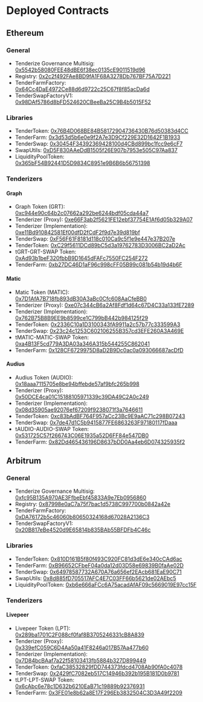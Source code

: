# Deployed Contracts

## Ethereum

### General

- Tenderize Governance Multisig: [0x5542b58080FEE48dBE6f38ec0135cE9011519d96](https://etherscan.io/address/0x5542b58080FEE48dBE6f38ec0135cE9011519d96)
- Registry: [0x2c2f492FAe8BD9fA1F68A3278Db767BF75A7D221](https://etherscan.io/address/0x2c2f492FAe8BD9fA1F68A3278Db767BF75A7D221)
- TenderFarmFactory: [0x64Cc4DaE4972Ce88d6d9722c25C67f8f85acDa6d](https://etherscan.io/address/0x64Cc4DaE4972Ce88d6d9722c25C67f8f85acDa6d)
- TenderSwapFactoryV1: [0x98DAf5786d8bFD524620CBeeBa25C9B4b5015F52](https://etherscan.io/address/0x98DAf5786d8bFD524620CBeeBa25C9B4b5015F52)


### Libraries

- TenderToken: [0x76B4D068BE84B58172904736430B76d50383d4CC](https://etherscan.io/address/0x76B4D068BE84B58172904736430B76d50383d4CC)
- TenderFarm: [0x3d53d5b6e0e9f2A7e3D9Cf229E32D1642F1B1933](https://etherscan.io/address/0x3d53d5b6e0e9f2A7e3D9Cf229E32D1642F1B1933)
- TenderSwap: [0x30454F34392369428100d4CBd899bc1fcc9e6cF7](https://etherscan.io/address/0x30454F34392369428100d4CBd899bc1fcc9e6cF7)
- SwapUtils: [0xD5F830AAeDdB1505f26E907b7953e505C97Aa837](https://etherscan.io/address/0xD5F830AAeDdB1505f26E907b7953e505C97Aa837)
- LiquidityPoolToken: [0x365bF54B92441D5D9834C8951e9B6B6b56751398](https://etherscan.io/address/0x365bF54B92441D5D9834C8951e9B6B6b56751398)

### Tenderizers

#### Graph
- Graph Token (GRT): [0xc944e90c64b2c07662a292be6244bdf05cda44a7](https://etherscan.io/address/0xc944e90c64b2c07662a292be6244bdf05cda44a7)
- Tenderizer (Proxy): [0xe66F3ab2f5621FE12ebf37754E1Af6d05b329A07](https://etherscan.io/address/0xe66F3ab2f5621FE12ebf37754E1Af6d05b329A07)
- Tenderizer (Implementation): [0xe11Bd910842581Ef00dfD2fCdF2f9d7e39d819bf](https://etherscan.io/address/0xe11Bd910842581Ef00dfD2fCdF2f9d7e39d819bf)
- TenderSwap: [0xF56F61F8181d118c010Ca9c5f1e9e447e37B207e](https://etherscan.io/address/0xF56F61F8181d118c010Ca9c5f1e9e447e37B207e)
- TenderToken: [0xC29f5611DCd89bC5d3a19762783D3006BC2aD2Ac](https://etherscan.io/address/0xC29f5611DCd89bC5d3a19762783D3006BC2aD2Ac)
- tGRT-GRT-SWAP Token: [0xAd93b1beF320fbbB9D1645dFAFc7550FC254F272](https://etherscan.io/address/0xAd93b1beF320fbbB9D1645dFAFc7550FC254F272)
- TenderFarm: [0xb27DC46D1aF96c998cFF05B99c081b54b19d4b6F](https://etherscan.io/address/0xb27DC46D1aF96c998cFF05B99c081b54b19d4b6F)

#### Matic
- Matic Token (MATIC): [0x7D1AfA7B718fb893dB30A3aBc0Cfc608AaCfeBB0](https://etherscan.io/address/0x7D1AfA7B718fb893dB30A3aBc0Cfc608AaCfeBB0)
- Tenderizer (Proxy): [0xe07c344cB6a2Af8Fdf1d64c67D4C33a133fE7289](https://etherscan.io/address/0xe07c344cB6a2Af8Fdf1d64c67D4C33a133fE7289)
- Tenderizer (Implementation): [0x762B75B8B9EE9b8599ce1C799bB442b984125f29](https://etherscan.io/address/0x762B75B8B9EE9b8599ce1C799bB442b984125f29)
- TenderToken: [0x2336C10a1D3100343fA9911a2c57b77c333599A3](https://etherscan.io/address/0x2336C10a1D3100343fA9911a2c57b77c333599A3)
- TenderSwap: [0x23c24c1253C602106255B357cd3EFE260A3A469E](https://etherscan.io/address/0x23c24c1253C602106255B357cd3EFE260A3A469E)
- tMATIC-MATIC-SWAP Token: [0xa4B13F5cd779A3DA03a346A315b544255C862041](https://etherscan.io/address/0xa4B13F5cd779A3DA03a346A315b544255C862041)
- TenderFarm: [0x128CF6729975D8aD2B9Dc0ac0a093066687acDfD](https://etherscan.io/address/0x128CF6729975D8aD2B9Dc0ac0a093066687acDfD)

#### Audius
- Audius Token (AUDIO): [0x18aaa7115705e8be94bffebde57af9bfc265b998](https://etherscan.io/address/0x18aaa7115705e8be94bffebde57af9bfc265b998)
- Tenderizer (Proxy): [0x50DCE4ca01C15188105971339c39DA49C2A0c249](https://etherscan.io/address/0xe07c344cB6a2Af8Fdf1d64c67D4C33a133fE7289)
- Tenderizer (Implementation): [0x08d35905ae92076ef67209f9238071f3a7646611](https://etherscan.io/address/0x08d35905ae92076ef67209f9238071f3a7646611)
- TenderToken: [0xc83bAdBF764F957aCc23Bc9E9aAC71c298B07243](https://etherscan.io/address/0xc83bAdBF764F957aCc23Bc9E9aAC71c298B07243)
- TenderSwap: [0x7de47d1C5b9415877FE6863263F97180117fDaaa](https://etherscan.io/address/0x7de47d1C5b9415877FE6863263F97180117fDaaa)
- tAUDIO-AUDIO-SWAP Token: [0x531725C57f266743C06E1935a52D6FF84e547DB0](https://etherscan.io/address/0x531725C57f266743C06E1935a52D6FF84e547DB0)
- TenderFarm: [0x82Dd465436196D8637bDD0Aa4eb6D074325935f2](https://etherscan.io/address/0x82Dd465436196D8637bDD0Aa4eb6D074325935f2)

## Arbitrum

### General

- Tenderize Governance Multisig: [0xfc95B135A970AE3FfbeEbf45833A9e7Eb0956860](https://arbiscan.io/address/0xfc95B135A970AE3FfbeEbf45833A9e7Eb0956860)
- Registry: [0x87998e0aC7a75f7bac1d5738C997700b0842a42e](https://arbiscan.io/address/0x87998e0aC7a75f7bac1d5738C997700b0842a42e)
- TenderFarmFactory: [0xDA76172b5c46060b80650324168d67028A2136C3](https://arbiscan.io/address/0xDA76172b5c46060b80650324168d67028A2136C3)
- TenderSwapFactoryV1: [0x20B817eBe4520d9E65814b835BAb55BFDFb4C46c](https://arbiscan.io/address/0x20B817eBe4520d9E65814b835BAb55BFDFb4C46c)

### Libraries

- TenderToken: [0x810D161B5f80f493C920FC81d3dE6e340cCAd6ac](https://arbiscan.io/address/0x810D161B5f80f493C920FC81d3dE6e340cCAd6ac)
- TenderFarm: [0xB96652CFbeF04a0da12d03D58e69839B0faAe02D](https://arbiscan.io/address/0xB96652CFbeF04a0da12d03D58e69839B0faAe02D)
- TenderSwap: [0x64978587732A670A76a656ef2EAcb681EaE90C71](https://arbiscan.io/address/0x64978587732A670A76a656ef2EAcb681EaE90C71)
- SwapUtils: [0x8d885fD705517AFC4E7C03FF66b5621de02AEbc5](https://arbiscan.io/address/0x8d885fD705517AFC4E7C03FF66b5621de02AEbc5)
- LiquidityPoolToken: [0xb6e666aFCc6A75acadAfAF09c5669019E97cc15F](https://arbiscan.io/address/0xb6e666aFCc6A75acadAfAF09c5669019E97cc15F)

### Tenderizers

#### Livepeer

- Livepeer Token (LPT): [0x289ba1701C2F088cf0faf8B3705246331cB8A839](https://arbiscan.io/address/0x289ba1701C2F088cf0faf8B3705246331cB8A839)
- Tenderizer (Proxy): [0x339efC059C6D4Aa50a41F8246a017B57Aa477b60](https://arbiscan.io/address/0x339efC059C6D4Aa50a41F8246a017B57Aa477b60)
- Tenderizer (Implementation): [0x7D84bcBAaf7a22f58103413fb5884b327D899449](https://arbiscan.io/address/0x7D84bcBAaf7a22f58103413fb5884b327D899449)
- TenderToken: [0xfaC38532829fDD744373fdcd4708Ab90fA0c4078](https://arbiscan.io/address/0xfaC38532829fDD744373fdcd4708Ab90fA0c4078)
- TenderSwap: [0x2429fC7082eb517C14946b392b195B181D0b9781](https://arbiscan.io/address/0x2429fC7082eb517C14946b392b195B181D0b9781)
- tLPT-LPT-SWAP Token: [0x6cAbc6e78c1D632b6210EaB71c19889b92376931](https://arbiscan.io/address/0x6cAbc6e78c1D632b6210EaB71c19889b92376931)
- TenderFarm: [0x3FE01e8b62a8E17F296Eb3832504C3D3A49f2209](https://arbiscan.io/address/0x3FE01e8b62a8E17F296Eb3832504C3D3A49f2209)